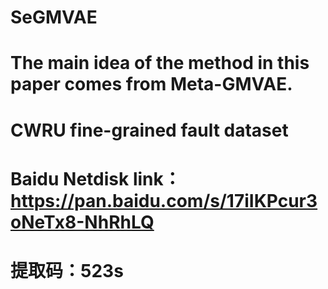 # SeGMVAE
# The main idea of the method in this paper comes from Meta-GMVAE.

# CWRU fine-grained fault dataset
# Baidu Netdisk link：https://pan.baidu.com/s/17iIKPcur3oNeTx8-NhRhLQ 
# 提取码：523s
